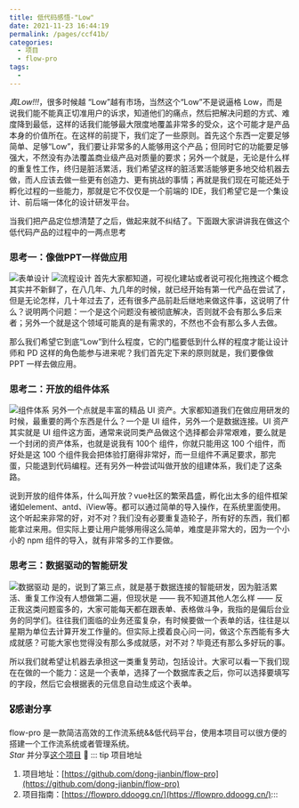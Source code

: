 ```yaml
---
title: 低代码感悟-"Low"
date: 2021-11-23 16:44:19
permalink: /pages/ccf41b/
categories:
  - 项目
  - flow-pro
tags:
  - 
---
```


*真Low!!!*，很多时候越 “Low”越有市场，当然这个“Low”不是说逼格 Low，而是说我们能不能真正切准用户的诉求，知道他们的痛点，然后把解决问题的方式、难度降到最低，这样的话我们能够最大限度地覆盖非常多的受众，这个可能才是产品本身的价值所在。在这样的前提下，我们定了一些原则。首先这个东西一定要足够简单、足够“Low”，我们要让非常多的人能够用这个产品；但同时它的功能要足够强大，不然没有办法覆盖商业级产品对质量的要求；另外一个就是，无论是什么样的重复性工作，终归是脏活累活，我们希望这样的脏活累活能够更多地交给机器去做，而人应该去做一些更有创造力、更有挑战的事情；再就是我们现在可能还处于孵化过程的一些能力，那就是它不仅仅是一个前端的 IDE，我们希望它是一个集设计、前后端一体化的设计研发平台。  

当我们把产品定位想清楚了之后，做起来就不纠结了。下面跟大家讲讲我在做这个低代码产品的过程中的一两点思考

### 思考一：像做PPT一样做应用
![表单设计](https://cdn.jsdelivr.net/gh/dong-jianbin/drawing-bed/img/20211123172433.png)
![流程设计](https://cdn.jsdelivr.net/gh/dong-jianbin/drawing-bed/img/20211123172551.png)
首先大家都知道，可视化建站或者说可视化拖拽这个概念其实并不新鲜了，在八几年、九几年的时候，就已经开始有第一代产品在尝试了，但是无论怎样，几十年过去了，还有很多产品前赴后继地来做这件事，这说明了什么？说明两个问题：一个是这个问题没有被彻底解决，否则就不会有那么多后来者；另外一个就是这个领域可能真的是有需求的，不然也不会有那么多人去做。  

那么我们希望它到底“Low”到什么程度，它的门槛要低到什么样的程度才能让设计师和 PD 这样的角色能参与进来呢？我们首先定下来的原则就是，我们要像做 PPT 一样去做应用。

### 思考二：开放的组件体系
![组件体系](https://cdn.jsdelivr.net/gh/dong-jianbin/drawing-bed/img/20211123172915.png)
另外一个点就是丰富的精品 UI 资产。大家都知道我们在做应用研发的时候，最重要的两个东西是什么？一个是 UI 组件，另外一个是数据连接。UI 资产其实就是 UI 组件这方面，通常来说同类产品做这个选择都会非常艰难，要么就是一个封闭的资产体系，也就是说我有 100个 组件，你就只能用这 100 个组件，而好处是这 100 个组件我会把体验打磨得非常好，而一旦组件不满足要求，那完蛋，只能退到代码编程。还有另外一种尝试叫做开放的组建体系，我们走了这条路。  

说到开放的组件体系，什么叫开放？vue社区的繁荣昌盛，孵化出太多的组件框架诸如element、antd、iView等。都可以通过简单的导入操作，在系统里面使用。这个听起来非常的好，对不对？我们没有必要重复造轮子，所有好的东西，我们都能拿过来用。但实际上要让用户能够用得这么简单，难度是非常大的，因为一个小小的 npm 组件的导入，就有非常多的工作要做。

### 思考三：数据驱动的智能研发
![数据驱动](https://cdn.jsdelivr.net/gh/dong-jianbin/drawing-bed/img/20211123174314.png)
是的，说到了第三点，就是基于数据连接的智能研发，因为脏活累活、重复工作没有人想做第二遍，但现状是 —— 我不知道其他人怎么样 —— 反正我这类问题蛮多的，大家可能每天都在跟表单、表格做斗争，我指的是偏后台业务的同学们。往往我们面临的业务还蛮复杂，有时候要做一个表单的话，往往是以星期为单位去计算开发工作量的。但实际上摸着良心问一问，做这个东西能有多大成就感？可能大家也觉得没有那么多成就感，对不对？毕竟还有那么多好玩的事。

所以我们就希望让机器去承担这一类重复劳动，包括设计。大家可以看一下我们现在在做的一个能力：这是一个表单，选择了一个数据库表之后，你可以选择要填写的字段，然后它会根据表的元信息自动生成这个表单。

### **🎖感谢分享**
flow-pro 是一款简洁高效的工作流系统&&低代码平台，使用本项目可以很方便的搭建一个工作流系统或者管理系统。  
*Star* 并分享[这个项目](https://github.com/dong-jianbin/flow-pro) :rocket:
::: tip 项目地址
1. 项目地址：[https://github.com/dong-jianbin/flow-pro](https://github.com/dong-jianbin/flow-pro)
2. 项目指南：[https://flowpro.ddoogg.cn/](https://flowpro.ddoogg.cn/):::

